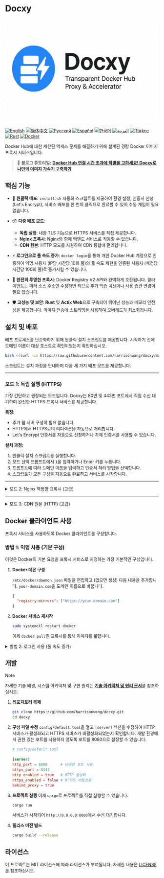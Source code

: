 # Docxy

![og-image](og-image.png)

[![English](https://img.shields.io/badge/English-Click-orange)](README_EN.md)
[![简体中文](https://img.shields.io/badge/简体中文-点击查看-blue)](README.md)
[![Русский](https://img.shields.io/badge/Русский-Нажмите-orange)](README_RU.md)
[![Español](https://img.shields.io/badge/Español-Clic-blue)](README_ES.md)
[![한국어](https://img.shields.io/badge/한국어-클릭-orange)](README_KR.md)
[![العربية](https://img.shields.io/badge/العربية-انقر-blue)](README_AR.md)
[![Türkçe](https://img.shields.io/badge/Türkçe-Tıkla-orange)](README_TR.md)
[![Rust](https://img.shields.io/badge/rust-1.75%2B-blue.svg)](https://www.rust-lang.org)
[![Docker](https://img.shields.io/badge/docker-28%2B-orange.svg)](https://www.docker.com)

Docker Hub에 대한 제한된 액세스 문제를 해결하기 위해 설계된 경량 Docker 이미지 프록시 서비스입니다.

> 📢 **블로그 튜토리얼:** [**Docker Hub 연결 시간 초과에 작별을 고하세요! Docxy로 나만의 이미지 가속기 구축하기**](https://voxsay.com/posts/docxy-docker-proxy-tutorial-for-china/)

## 핵심 기능

*   🚀 **원클릭 배포**: `install.sh` 자동화 스크립트를 제공하여 환경 설정, 인증서 신청 (Let's Encrypt), 서비스 배포를 한 번의 클릭으로 완료할 수 있어 수동 개입이 필요 없습니다.

*   📦 **다중 배포 모드**:
    *   **독립 실행**: 내장 TLS 기능으로 HTTPS 서비스를 직접 제공합니다.
    *   **Nginx 프록시**: Nginx와 함께 백엔드 서비스로 작동할 수 있습니다.
    *   **CDN 원본**: HTTP 모드를 지원하여 CDN 통합에 편리합니다.

*   ⚡ **로그인으로 풀 속도 증가**: `docker login`을 통해 개인 Docker Hub 계정으로 인증하여 익명 사용자 (IP당 시간당 10회 풀)의 풀 속도 제한을 인증된 사용자 (계정당 시간당 100회 풀)로 증가시킬 수 있습니다.

*   💎 **완전히 투명한 프록시**: Docker Registry V2 API와 완벽하게 호환됩니다. 클라이언트는 미러 소스 주소만 수정하면 되므로 추가 학습 곡선이나 사용 습관 변경이 필요 없습니다.

*   🛡️ **고성능 및 보안**: **Rust** 및 **Actix Web**으로 구축되어 뛰어난 성능과 메모리 안전성을 제공합니다. 이미지 전송에 스트리밍을 사용하여 오버헤드가 최소화됩니다.

## 설치 및 배포

배포 프로세스를 단순화하기 위해 원클릭 설치 스크립트를 제공합니다. 시작하기 전에 도메인 이름이 대상 호스트로 확인되었는지 확인하십시오.

```bash
bash <(curl -Ls https://raw.githubusercontent.com/harrisonwang/docxy/main/install.sh)
```

스크립트는 설치 과정을 안내하며 다음 세 가지 배포 모드를 제공합니다.

---

### 모드 1: 독립 실행 (HTTPS)

가장 간단하고 권장되는 모드입니다. Docxy는 80번 및 443번 포트에서 직접 수신 대기하며 완전한 HTTPS 프록시 서비스를 제공합니다.

**특징:**
- 추가 웹 서버 구성이 필요 없습니다.
- HTTP에서 HTTPS로의 리디렉션을 자동으로 처리합니다.
- Let's Encrypt 인증서를 자동으로 신청하거나 자체 인증서를 사용할 수 있습니다.

**설치 과정:**
1.  원클릭 설치 스크립트를 실행합니다.
2.  모드 선택 프롬프트에서 `1`을 입력하거나 Enter 키를 누릅니다.
3.  프롬프트에 따라 도메인 이름을 입력하고 인증서 처리 방법을 선택합니다.
4.  스크립트가 모든 구성을 자동으로 완료하고 서비스를 시작합니다.

---

<details>
<summary>모드 2: Nginx 역방향 프록시 (고급)</summary>

### 모드 2: Nginx 역방향 프록시

이 모드는 Nginx를 이미 가지고 있고 이를 통해 웹 서비스를 중앙에서 관리하려는 경우에 적합합니다.

**특징:**
- Nginx가 HTTPS 암호화 및 인증서 관리를 처리하며, Docxy는 일반 HTTP 백엔드로 실행됩니다.
- Docxy는 지정된 포트 (예: 9000)에서 백엔드 HTTP 서비스로 실행됩니다.
- 다른 서비스와의 통합에 편리합니다.

**설치 과정:**
1.  원클릭 설치 스크립트를 실행합니다.
2.  모드 선택 프롬프트에서 `2`를 입력합니다.
3.  프롬프트에 따라 도메인 이름, Docxy 백엔드 수신 대기 포트 및 인증서 정보를 입력합니다.
4.  스크립트가 Nginx 구성 파일 예시를 자동으로 생성합니다. 이를 Nginx 구성에 수동으로 추가하고 Nginx 서비스를 다시 로드해야 합니다.

</details>

---

<details>
<summary>모드 3: CDN 원본 (HTTP) (고급)</summary>

### 모드 3: CDN 원본 (HTTP)

이 모드는 Docxy를 CDN의 원본으로 사용하여 더 나은 전역 가속을 달성하려는 경우에 적합합니다.

**특징:**
- Docxy는 HTTP 포트에서만 수신 대기합니다.
- CDN 공급자가 HTTPS 요청 및 인증서를 처리합니다.
- Docxy는 클라이언트 IP 및 프로토콜을 올바르게 식별하기 위해 `X-Forwarded-*` 헤더를 신뢰하고 처리합니다.

**설치 과정:**
1.  원클릭 설치 스크립트를 실행합니다.
2.  모드 선택 프롬프트에서 `3`을 입력합니다.
3.  프롬프트에 따라 Docxy가 수신 대기해야 하는 HTTP 포트를 입력합니다.
4.  CDN 서비스를 구성하여 원본을 Docxy 서비스 주소 및 포트로 지정합니다.

</details>


## Docker 클라이언트 사용

프록시 서비스를 사용하도록 Docker 클라이언트를 구성합니다.

### 방법 1: 익명 사용 (기본 구성)

이것은 Docker의 기본 요청을 프록시 서비스로 지정하는 가장 기본적인 구성입니다.

1.  **Docker 데몬 구성**

    `/etc/docker/daemon.json` 파일을 편집하고 (없으면 생성) 다음 내용을 추가합니다. `your-domain.com`을 도메인 이름으로 바꿉니다.

    ```json
    {
      "registry-mirrors": ["https://your-domain.com"]
    }
    ```

2.  **Docker 서비스 재시작**

    ```bash
    sudo systemctl restart docker
    ```
    이제 `docker pull`은 프록시를 통해 이미지를 풀합니다.

<details>
<summary>방법 2: 로그인 사용 (풀 속도 증가)</summary>

이 방법은 익명 사용 외에도 Docker Hub 계정으로 로그인하여 더 높은 이미지 풀 속도를 얻을 수 있습니다.

1.  **기본 구성 완료**

    **방법 1**의 모든 단계를 완료했는지 확인하십시오.

2.  **프록시 서비스에 로그인**

    `docker login` 명령을 사용하고 Docker Hub 사용자 이름과 암호를 입력합니다.

    ```bash
    docker login your-domain.com
    ```

3.  **인증 정보 동기화**

    로그인 성공 후 `~/.docker/config.json` 파일을 수동으로 편집해야 합니다. `your-domain.com`에 대해 생성된 `auth` 정보를 `https://index.docker.io/v1/`에 복사하여 붙여넣습니다.

    수정 전:
    ```json
    {
        "auths": {
            "your-domain.com": {
                "auth": "aBcDeFgHiJkLmNoPqRsTuVwXyZ..."
            }
        }
    }
    ```

    수정 후:
    ```json
    {
        "auths": {
            "your-domain.com": {
                "auth": "aBcDeFgHiJkLmNoPqRsTuVwXyZ..."
            },
            "https://index.docker.io/v1/": {
                "auth": "aBcDeFgHiJkLmNoPqRsTuVwXyZ..."
            }
        }
    }
    ```
    파일을 저장하면 `docker pull` 요청이 인증된 사용자로 전송되어 더 높은 속도 제한을 누릴 수 있습니다.

</details>

## 개발

> [!NOTE]
> 자세한 기술 배경, 시스템 아키텍처 및 구현 원리는 [**기술 아키텍처 및 원리 문서**](docs/ARCHITECTURE.md)를 참조하십시오.

1.  **리포지토리 복제**
    ```bash
    git clone https://github.com/harrisonwang/docxy.git
    cd docxy
    ```

2.  **구성 파일 수정**
    `config/default.toml`을 열고 `[server]` 섹션을 수정하여 HTTP 서비스가 활성화되고 HTTPS 서비스가 비활성화되었는지 확인합니다. 개발 환경에서 권한 있는 포트를 사용하지 않도록 포트를 8080으로 설정할 수 있습니다.

    ```toml
    # config/default.toml

    [server]
    http_port = 8080      # 비권한 포트 사용
    https_port = 8443
    http_enabled = true   # HTTP 활성화
    https_enabled = false # HTTPS 비활성화
    behind_proxy = true
    ```

3.  **프로젝트 실행**
    이제 `cargo`로 프로젝트를 직접 실행할 수 있습니다.
    ```bash
    cargo run
    ```
    서비스가 시작되어 `http://0.0.0.0:8080`에서 수신 대기합니다.

4.  **릴리스 버전 빌드**
    ```bash
    cargo build --release
    ```

## 라이선스

이 프로젝트는 MIT 라이선스에 따라 라이선스가 부여됩니다. 자세한 내용은 [LICENSE](LICENSE)를 참조하십시오.